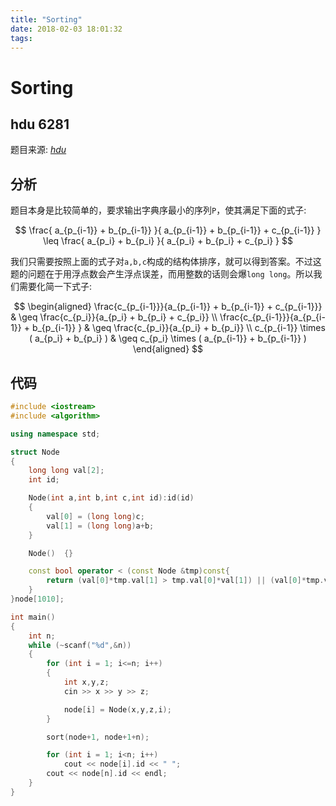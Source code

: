 ```yaml
---
title: "Sorting"
date: 2018-02-03 18:01:32
tags: 
---
```


# Sorting

## hdu 6281

<!--more-->

题目来源: [_hdu_](http://acm.hdu.edu.cn/showproblem.php?pid=6281)

## 分析

题目本身是比较简单的，要求输出字典序最小的序列`P`，使其满足下面的式子:

$$ \frac{ a_{p_{i-1}} + b_{p_{i-1}} }{ a_{p_{i-1}} + b_{p_{i-1}} + c_{p_{i-1}} } \leq \frac{ a_{p_i} + b_{p_i} }{ a_{p_i} + b_{p_i} + c_{p_i} } $$

我们只需要按照上面的式子对`a,b,c`构成的结构体排序，就可以得到答案。不过这题的问题在于用浮点数会产生浮点误差，而用整数的话则会爆`long long`。所以我们需要化简一下式子:

$$ \begin{aligned} \frac{c_{p_{i-1}}}{a_{p_{i-1}} + b_{p_{i-1}} + c_{p_{i-1}}} & \geq \frac{c_{p_i}}{a_{p_i} + b_{p_i} + c_{p_i}} \\	\frac{c_{p_{i-1}}}{a_{p_{i-1}} + b_{p_{i-1}} } & \geq \frac{c_{p_i}}{a_{p_i} + b_{p_i}} \\	c_{p_{i-1}} \times ( a_{p_i} + b_{p_i} ) & \geq c_{p_i} \times ( a_{p_{i-1}} + b_{p_{i-1}} )	\end{aligned} $$

## 代码

```C++
#include <iostream>
#include <algorithm>

using namespace std;

struct Node
{
    long long val[2];
    int id;

    Node(int a,int b,int c,int id):id(id)
    {
        val[0] = (long long)c;
        val[1] = (long long)a+b;
    }

    Node()  {}

    const bool operator < (const Node &tmp)const{
        return (val[0]*tmp.val[1] > tmp.val[0]*val[1]) || (val[0]*tmp.val[1] == tmp.val[0] * val[1] && id < tmp.id);
    }
}node[1010];

int main()
{
    int n;
    while (~scanf("%d",&n))
    {
        for (int i = 1; i<=n; i++)
        {
            int x,y,z;
            cin >> x >> y >> z;

            node[i] = Node(x,y,z,i);
        }

        sort(node+1, node+1+n);

        for (int i = 1; i<n; i++)
            cout << node[i].id << " ";
        cout << node[n].id << endl;
    }
}
```